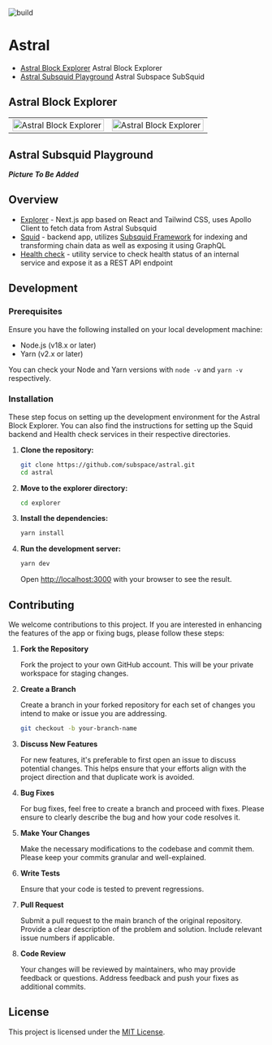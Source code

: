 ![build](https://github.com/subspace/blockexplorer/actions/workflows/build.yaml/badge.svg)

# Astral

- [Astral Block Explorer](https://explorer.subspace.network/) Astral Block Explorer
- [Astral Subsquid Playground](https://squid.gemini-3g.subspace.network/graphql) Astral Subspace SubSquid

## Astral Block Explorer

<table width="100%" border="0">
    <tr>
        <td width="50%" valign="top" border="0">
        <picture>
          <source 
              srcset="https://github.com/subspace/astral/assets/82244926/e7614121-ed11-4f82-9af6-971df3ed0ef0"
              media="(prefers-color-scheme: dark)"
          />
          <source
              srcset="https://github.com/subspace/astral/assets/82244926/e7614121-ed11-4f82-9af6-971df3ed0ef0"
              media="(prefers-color-scheme: light), (prefers-color-scheme: no-preference)"
          />
          <img
            alt="Astral Block Explorer"
            src="https://github.com/subspace/astral/assets/82244926/e7614121-ed11-4f82-9af6-971df3ed0ef0"
            align="left"
            width="100%"
        />
        </picture>
      </td>
    <td width="50%" valign="top" border="0">
      <picture>
      <source 
          srcset="https://github.com/subspace/astral/assets/82244926/b440c10f-8051-4107-b5e4-0ead524a9254"
          media="(prefers-color-scheme: dark)"
      />
      <source
          srcset="https://github.com/subspace/astral/assets/82244926/b440c10f-8051-4107-b5e4-0ead524a9254"
          media="(prefers-color-scheme: light), (prefers-color-scheme: no-preference)"
      />
      <img
          alt="Astral Block Explorer"
          src="https://github.com/subspace/astral/assets/82244926/b440c10f-8051-4107-b5e4-0ead524a9254"
          align="left"
          width="100%"
      />
</picture>
        </td>
    <tr>
</table>

## Astral Subsquid Playground

**_Picture To Be Added_**

## Overview

- [Explorer](./explorer/README.md) - Next.js app based on React and Tailwind CSS, uses Apollo Client to fetch data from Astral Subsquid
- [Squid](./squid-blockexplorer/README.md) - backend app, utilizes [Subsquid Framework](https://docs.subsquid.io/overview/) for indexing and transforming chain data as well as exposing it using GraphQL
- [Health check](./health-check/README.md) - utility service to check health status of an internal service and expose it as a REST API endpoint

## Development

### Prerequisites

Ensure you have the following installed on your local development machine:

- Node.js (v18.x or later)
- Yarn (v2.x or later)

You can check your Node and Yarn versions with `node -v` and `yarn -v` respectively.

### Installation

These step focus on setting up the development environment for the Astral Block Explorer.
You can also find the instructions for setting up the Squid backend and Health check services in their respective directories.

1. **Clone the repository:**

   ```bash
   git clone https://github.com/subspace/astral.git
   cd astral
   ```

2. **Move to the explorer directory:**

   ```bash
   cd explorer
   ```

3. **Install the dependencies:**

   ```bash
   yarn install
   ```

4. **Run the development server:**

   ```bash
   yarn dev
   ```

   Open [http://localhost:3000](http://localhost:3000) with your browser to see the result.

## Contributing

We welcome contributions to this project. If you are interested in enhancing the features of the app or fixing bugs, please follow these steps:

1. **Fork the Repository**

   Fork the project to your own GitHub account. This will be your private workspace for staging changes.

2. **Create a Branch**

   Create a branch in your forked repository for each set of changes you intend to make or issue you are addressing.

   ```bash
   git checkout -b your-branch-name
   ```

3. **Discuss New Features**

   For new features, it's preferable to first open an issue to discuss potential changes. This helps ensure that your efforts align with the project direction and that duplicate work is avoided.

4. **Bug Fixes**

   For bug fixes, feel free to create a branch and proceed with fixes. Please ensure to clearly describe the bug and how your code resolves it.

5. **Make Your Changes**

   Make the necessary modifications to the codebase and commit them. Please keep your commits granular and well-explained.

6. **Write Tests**

   Ensure that your code is tested to prevent regressions.

7. **Pull Request**

   Submit a pull request to the main branch of the original repository. Provide a clear description of the problem and solution. Include relevant issue numbers if applicable.

8. **Code Review**

   Your changes will be reviewed by maintainers, who may provide feedback or questions. Address feedback and push your fixes as additional commits.

## License

This project is licensed under the [MIT License](LICENSE.md).
